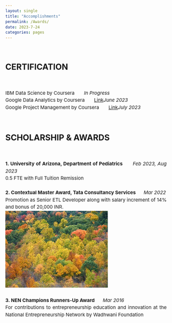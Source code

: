 ```yaml
---
layout: single
title: "Accomplishments"
permalink: /Awards/
date: 2023-7-24
categories: pages
---
```


   <div style="text-align: justify; font-size: 17px;">     
    <h2><strong><br>CERTIFICATION</strong></h2><br>                
    <p style="line-height: 1.5; font-size: 15px;">
      IBM Data Science by Coursera&nbsp;&nbsp;&nbsp;&nbsp;&nbsp;&nbsp; 	<i>In Progress</i><br>
      Google Data Analytics by Coursera&nbsp;&nbsp;&nbsp;&nbsp;&nbsp;&nbsp;
      <a href="https://www.coursera.org/account/accomplishments/specialization/certificate/EMEK5BC3QWPA">Link</a><i>June 2023</i> <br>
      Google Project Management by Coursera&nbsp;&nbsp;&nbsp;&nbsp;&nbsp;&nbsp;
      <a href="https://www.coursera.org/account/accomplishments/specialization/certificate/UCSV3HVH4LQL">Link</a><i>July 2023</i> <br>                
    </p>
   </div>                                                                  

   <div style="text-align: justify; font-size: 17px;">     
    <h2><strong><br>SCHOLARSHIP & AWARDS</strong></h2><br>                 
    <p style="line-height: 1.5; font-size: 15px;">
      <strong>1. University of Arizona, Department of Pediatrics&nbsp;&nbsp;&nbsp;&nbsp;&nbsp;&nbsp;</strong> <i>Feb 2023, Aug 2023</i>
      <br>
      0.5 FTE with Full Tuition Remission <br><br>
      <strong>2. Contextual Master Award, Tata Consultancy Services&nbsp;&nbsp;&nbsp;&nbsp;&nbsp;&nbsp; </strong> <i>Mar 2022</i>
      <br>
      Promotion as Senior ETL Developer along with salary increment of 14% and bonus of 20,000 INR. <br>
      <img src="https://github.com/AmritaNeogi/AmritaNeogi.github.io/blob/dc2fdd03d92a59c99a38b290d37dca687c485877/assets/images/decidousForest.jpg" alt="CreditCard_Image" style="max-width: 100%; height: auto;" ><br><br> 
      <strong>3. NEN Champions Runners-Up Award&nbsp;&nbsp;&nbsp;&nbsp;&nbsp;&nbsp;</strong> 
      <i>Mar 2016</i>
      <br>
      For contributions to entrepreneurship education and innovation at the National Entrepreneurship Network by Wadhwani Foundation <br>
    </p>
   </div> 